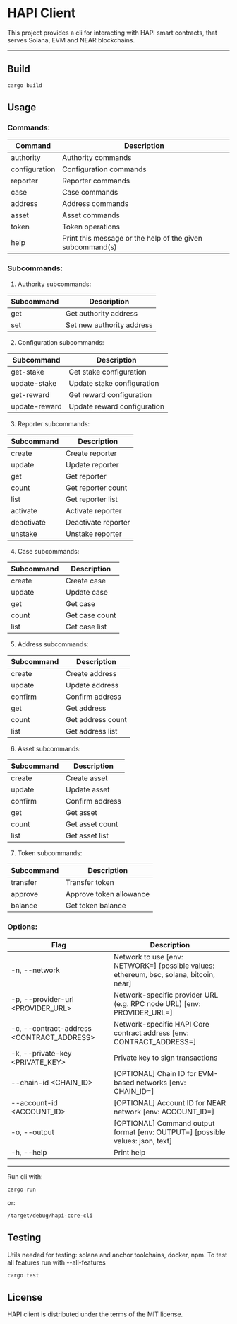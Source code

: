 # HAPI Client

This project provides a cli for interacting with HAPI smart contracts, that serves Solana, EVM and NEAR blockchains.

---

## Build

```bash
cargo build
```

## Usage

### Commands:

| Command       | Description                                               |
| ------------- | --------------------------------------------------------- |
| authority     | Authority commands                                        |
| configuration | Configuration commands                                    |
| reporter      | Reporter commands                                         |
| case          | Case commands                                             |
| address       | Address commands                                          |
| asset         | Asset commands                                            |
| token         | Token operations                                          |
| help          | Print this message or the help of the given subcommand(s) |

### Subcommands:

1. Authority subcommands:

| Subcommand | Description               |
| ---------- | ------------------------- |
| get        | Get authority address     |
| set        | Set new authority address |

2. Configuration subcommands:

| Subcommand    | Description                 |
| ------------- | --------------------------- |
| get-stake     | Get stake configuration     |
| update-stake  | Update stake configuration  |
| get-reward    | Get reward configuration    |
| update-reward | Update reward configuration |

3. Reporter subcommands:

| Subcommand | Description         |
| ---------- | ------------------- |
| create     | Create reporter     |
| update     | Update reporter     |
| get        | Get reporter        |
| count      | Get reporter count  |
| list       | Get reporter list   |
| activate   | Activate reporter   |
| deactivate | Deactivate reporter |
| unstake    | Unstake reporter    |

4. Case subcommands:

| Subcommand | Description    |
| ---------- | -------------- |
| create     | Create case    |
| update     | Update case    |
| get        | Get case       |
| count      | Get case count |
| list       | Get case list  |

5. Address subcommands:

| Subcommand | Description       |
| ---------- | ----------------- |
| create     | Create address    |
| update     | Update address    |
| confirm    | Confirm address   |
| get        | Get address       |
| count      | Get address count |
| list       | Get address list  |

6. Asset subcommands:

| Subcommand | Description     |
| ---------- | --------------- |
| create     | Create asset    |
| update     | Update asset    |
| confirm    | Confirm address |
| get        | Get asset       |
| count      | Get asset count |
| list       | Get asset list  |

7. Token subcommands:

| Subcommand | Description             |
| ---------- | ----------------------- |
| transfer   | Transfer token          |
| approve    | Approve token allowance |
| balance    | Get token balance       |

### Options:

| Flag                                      | Description                                                                            |
| ----------------------------------------- | -------------------------------------------------------------------------------------- |
| -n, --network <NETWORK>                   | Network to use [env: NETWORK=] [possible values: ethereum, bsc, solana, bitcoin, near] |
| -p, --provider-url <PROVIDER_URL>         | Network-specific provider URL (e.g. RPC node URL) [env: PROVIDER_URL=]                 |
| -c, --contract-address <CONTRACT_ADDRESS> | Network-specific HAPI Core contract address [env: CONTRACT_ADDRESS=]                   |
| -k, --private-key <PRIVATE_KEY>           | Private key to sign transactions                                                       |
| --chain-id <CHAIN_ID>                     | [OPTIONAL] Chain ID for EVM-based networks [env: CHAIN_ID=]                            |
| --account-id <ACCOUNT_ID>                 | [OPTIONAL] Account ID for NEAR network [env: ACCOUNT_ID=]                              |
| -o, --output <OUTPUT>                     | [OPTIONAL] Command output format [env: OUTPUT=] [possible values: json, text]          |
| -h, --help                                | Print help                                                                             |

---

Run cli with:

```
cargo run
```

or:

```bash
/target/debug/hapi-core-cli
```

## Testing

Utils needed for testing: solana and anchor toolchains, docker, npm.
To test all features run with --all-features

```bash
cargo test
```

## License

HAPI client is distributed under the terms of the MIT license.
